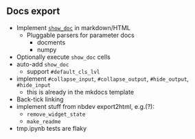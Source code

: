 ## Docs export

- Implement [`show_doc`](https://github.com/fastai/nbdev/blob/master/nbs/02_showdoc.ipynb) in markdown/HTML
  - Pluggable parsers for parameter docs
    - docments
    - numpy
- Optionally execute `show_doc` cells
- auto-add `show_doc`
  - support `#default_cls_lvl`
- implement `#collapse_input`, `#collapse_output`, `#hide_output`, `#hide_input`
  - this is already in the mkdocs template
- Back-tick linking
- implement stuff from nbdev export2html, e.g.(?):
  - `remove_widget_state`
  - `make_readme`
- tmp.ipynb tests are flaky

